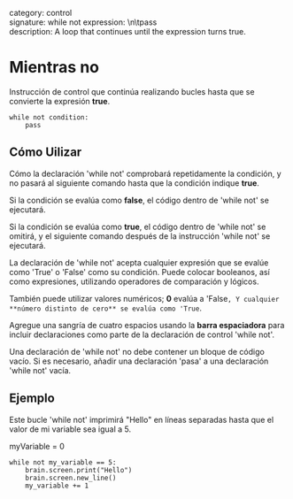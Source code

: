 category: control  
signature: while not expression: \n\tpass  
description: A loop that continues until the expression turns true.  

# Mientras no
Instrucción de control que continúa realizando bucles hasta que se convierte la expresión **true**.

```don
while not condition:
    pass
```

## Cómo Uilizar

Cómo la declaración 'while not' comprobará repetidamente la condición, y no pasará al siguiente comando hasta que la condición indique **true**.

Si la condición se evalúa como **false**, el código dentro de 'while not' se ejecutará.

Si la condición se evalúa como **true**, el código dentro de 'while not' se omitirá, y el siguiente comando después de la instrucción 'while not' se ejecutará.

La declaración de 'while not' acepta cualquier expresión que se evalúe como 'True' o 'False' como su condición. Puede colocar booleanos, así como expresiones, utilizando operadores de comparación y lógicos. 

También puede utilizar valores numéricos; **0** evalúa a 'False`, Y cualquier **número distinto de cero** se evalúa como 'True`. 

Agregue una sangría de cuatro espacios usando la **barra espaciadora** para incluir declaraciones como parte de la declaración de control 'while not'. 

Una declaración de 'while not' no debe contener un bloque de código vacío. Si es necesario, añadir una declaración 'pasa' a una declaración 'while not' vacía. 

## Ejemplo

Este bucle 'while not' imprimirá "Hello" en líneas separadas hasta que el valor de mi variable sea igual a 5.

myVariable = 0

```
while not my_variable == 5:
    brain.screen.print("Hello")
    brain.screen.new_line()
    my_variable += 1
```

<advanced>
</advanced>
